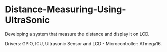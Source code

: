 # Distance-Measuring-Using-UltraSonic
Developing a system that measure the distance and display it on LCD.

Drivers: GPIO, ICU, Ultrasonic Sensor and LCD - Microcontroller: ATmega16.
